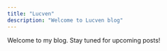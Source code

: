 ```yaml
---
title: "Lucven"
description: "Welcome to Lucven blog"
---
```


Welcome to my blog. Stay tuned for upcoming posts!
